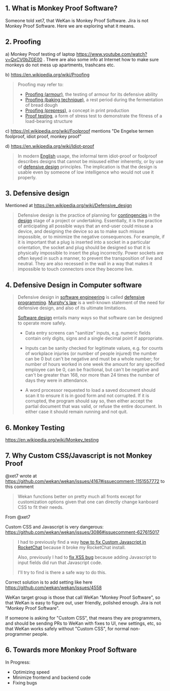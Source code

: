 

## 1. What is Monkey Proof Software?

Someone told xet7, that WeKan is Monkey Proof Software. Jira is not Monkey Proof Software. Here we are exploring what it means.

## 2. Proofing

a) Monkey Proof testing of laptop https://www.youtube.com/watch?v=QxCV0bZGE00 . There are also some info at Internet how to make sure monkeys do not mess up apartments, trashcans etc.

b) https://en.wikipedia.org/wiki/Proofing

> Proofing may refer to:
>
> - [Proofing (armour)](https://en.wikipedia.org/wiki/Proofing_(armour)), the testing of armour for its defensive ability
> - [Proofing (baking technique)](https://en.wikipedia.org/wiki/Proofing_(baking_technique)), a rest period during the fermentation of bread dough
> - [Proofing (prepress)](https://en.wikipedia.org/wiki/Prepress_proofing), a concept in print production
> - [Proof testing](https://en.wikipedia.org/wiki/Proof_test), a form of stress test to demonstrate the fitness of a load-bearing structure

c) https://nl.wikipedia.org/wiki/Foolproof mentions "De Engelse termen foolproof, idiot proof, monkey proof"

d) https://en.wikipedia.org/wiki/Idiot-proof 

> In modern [English](https://en.wikipedia.org/wiki/English_language) usage, the informal term idiot-proof or foolproof describes designs that cannot be misused either inherently, or by use of [defensive design](https://en.wikipedia.org/wiki/Defensive_design) principles. The implication is that the design is usable even by someone of low intelligence who would not use it properly.

## 3. Defensive design

Mentioned at https://en.wikipedia.org/wiki/Defensive_design

> Defensive design is the practice of planning for [contingencies](https://en.wikipedia.org/wiki/Contingency_plan) in the [design](https://en.wikipedia.org/wiki/Design) stage of a project or undertaking. Essentially, it is the practice of anticipating all possible ways that an end-user could misuse a device, and designing the device so as to make such misuse impossible, or to minimize the negative consequences. For example, if it is important that a plug is inserted into a socket in a particular orientation, the socket and plug should be designed so that it is physically impossible to insert the plug incorrectly. Power sockets are often keyed in such a manner, to prevent the transposition of live and neutral. They are also recessed in the wall in a way that makes it impossible to touch connectors once they become live.

## 4. Defensive Design in Computer software

> Defensive design in [software engineering](https://en.wikipedia.org/wiki/Software_engineering) is called [defensive programming](https://en.wikipedia.org/wiki/Defensive_programming). [Murphy's law](https://en.wikipedia.org/wiki/Murphy%27s_law) is a well-known statement of the need for defensive design, and also of its ultimate limitations.
>
> [Software design](https://en.wikipedia.org/wiki/Software_design) entails many ways so that software can be designed to operate more safely.
>
> - Data entry screens can "sanitize" inputs, e.g. numeric fields contain only digits, signs and a single decimal point if appropriate.
>
> - Inputs can be sanity checked for legitimate values, e.g. for counts of workplace injuries (or number of people injured) the number can be 0 but can't be negative and must be a whole number; for number of hours worked in one week the amount for any specified employee can be 0, can be fractional, but can't be negative and can't be greater than 168, nor more than 24 times the number of days they were in attendance.
>
> - A word processor requested to load a saved document should scan it to ensure it is in good form and not corrupted. If it is corrupted, the program should say so, then either accept the partial document that was valid, or refuse the entire document. In either case it should remain running and not quit.

## 6. Monkey Testing

https://en.wikipedia.org/wiki/Monkey_testing

## 7. Why Custom CSS/Javascript is not Monkey Proof

@xet7 wrote at https://github.com/wekan/wekan/issues/4167#issuecomment-1151557772 to this comment

> Wekan functions better on pretty much all fronts except for customization options given that one can directly change kanboard CSS to fit their needs.

From @xet7

Custom CSS and Javascript is very dangerous: https://github.com/wekan/wekan/issues/3086#issuecomment-627615017

> I had to previously find a way [how to fix Custom Javascript in RocketChat](https://forums.rocket.chat/t/big-issue-with-custom-javascript/261/4?u=xet7) because it broke my RocketChat install.
>
> Also, previously I had to [fix XSS bug](https://github.com/wekan/wekan/blob/main/CHANGELOG.md#v385-2020-03-23-wekan-release) because adding Javascript to input fields did run that Javascript code.
>
> I'll try to find is there a safe way to do this.

Correct solution is to add setting like here https://github.com/wekan/wekan/issues/4558 

WeKan target group is those that call WeKan "Monkey Proof Software", so that WeKan is easy to figure out, user friendly, polished enough. Jira is not "Monkey Proof Software".

If someone is asking for "Custom CSS", that means they are programmers, and should be sending PRs to WeKan with fixes to UI, new settings, etc, so that WeKan works safely without "Custom CSS", for normal non-programmer people.

## 6. Towards more Monkey Proof Software

In Progress:
- Optimizing speed
- Minimize frontend and backend code
- Fixing bugs